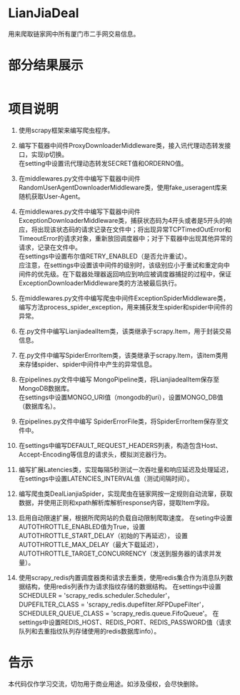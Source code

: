 # LianJiaDeal

用来爬取链家网中所有厦门市二手网交易信息。
# 部分结果展示

![]()
# 项目说明
1. 使用scrapy框架来编写爬虫程序。  

2. 编写下载器中间件ProxyDownloaderMiddleware类，接入讯代理动态转发接口，实现ip切换。   
在setting中设置讯代理动态转发SECRET值和ORDERNO值。

3. 在middlewares.py文件中编写下载器中间件RandomUserAgentDownloaderMiddleware类，使用fake_useragent库来随机获取User-Agent。

4. 在middlewares.py文件中编写下载器中间件ExceptionDownloaderMiddleware类，捕获状态码为4开头或者是5开头的响应，将出现该状态码的请求记录在文件中；将出现异常TCPTimedOutError和TimeoutError的请求对象，重新放回调度器中；对于下载器中出现其他异常的请求，记录在文件中。     
在settings中设置布尔值RETRY_ENABLED（是否允许重试）。     
应注意，在settings中设置该中间件的级别时，该级别应小于重试和重定向中间件的优先级。在下载器处理器返回响应到响应被调度器捕捉的过程中，保证ExceptionDownloaderMiddleware类的方法被最后执行。

5. 在middlewares.py文件中编写爬虫中间件ExceptionSpiderMiddleware类，编写方法process_spider_exception，用来捕获发生spider和spider中间件的异常。

6. 在.py文件中编写LianjiadealItem类，该类继承于scrapy.Item，用于封装交易信息。

7. 在.py文件中编写SpiderErrorItem类，该类继承于scrapy.Item，该item类用来存储spider、spider中间件中产生的异常信息。

8. 在pipelines.py文件中编写 MongoPipeline类，将LianjiadealItem保存至MongoDB数据库。     
在settings中设置MONGO_URI值（mongodb的uri），设置MONGO_DB值（数据库名）。

9. 在pipelines.py文件中编写 SpiderErrorFile类，将SpiderErrorItem保存至文件中。 

10. 在settings中编写DEFAULT_REQUEST_HEADERS列表，构造包含Host、Accept-Encoding等信息的请求头，模拟浏览器行为。

11. 编写扩展Latencies类，实现每隔5秒测试一次吞吐量和响应延迟及处理延迟，    
在settings中设置LATENCIES_INTERVAL值（测试间隔时间）。

12. 编写爬虫类DealLianjiaSpider，实现爬虫在链家网按一定规则自动流窜，获取数据，并使用正则和xpath解析库解析response内容，提取Item字段。

13. 启用自动限速扩展，根据所爬网站的负载自动限制爬取速度。    在seting中设置AUTOTHROTTLE_ENABLED值为True，设置AUTOTHROTTLE_START_DELAY（初始的下再延迟）， 设置AUTOTHROTTLE_MAX_DELAY（最大下载延迟），AUTOTHROTTLE_TARGET_CONCURRENCY（发送到服务器的请求并发量）。

14. 使用scrapy_redis内置调度器类和请求去重类，使用redis集合作为消息队列数据结构，使用redis列表作为请求指纹存储的数据结构。    在settings中设置SCHEDULER = 'scrapy_redis.scheduler.Scheduler'，DUPEFILTER_CLASS = 'scrapy_redis.dupefilter.RFPDupeFilter'， SCHEDULER_QUEUE_CLASS = 'scrapy_redis.queue.FifoQueue'。
在settings中设置REDIS_HOST、REDIS_PORT、REDIS_PASSWORD值（请求队列和去重指纹队列存储使用的redis数据库info）。


# 告示
本代码仅作学习交流，切勿用于商业用途。如涉及侵权，会尽快删除。
